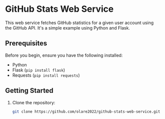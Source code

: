# GitHub Stats Web Service

This web service fetches GitHub statistics for a given user account using the GitHub API. It's a simple example using Python and Flask.

## Prerequisites

Before you begin, ensure you have the following installed:

- Python
- Flask (`pip install flask`)
- Requests (`pip install requests`)

## Getting Started

1. Clone the repository:

   ```bash
   git clone https://github.com/olare2022/github-stats-web-service.git
